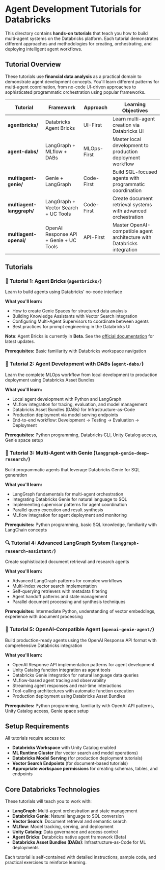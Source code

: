 # Agent Development Tutorials for Databricks

This directory contains **hands-on tutorials** that teach you how to build multi-agent systems on the Databricks platform. Each tutorial demonstrates different approaches and methodologies for creating, orchestrating, and deploying intelligent agent workflows.

## Tutorial Overview

These tutorials use **financial data analysis** as a practical domain to demonstrate agent development concepts. You'll learn different patterns for multi-agent coordination, from no-code UI-driven approaches to sophisticated programmatic orchestration using popular frameworks.

| Tutorial | Framework | Approach | Learning Objectives |
|---|---|---|---|
| **agentbricks/** | Databricks Agent Bricks | UI-First | Learn multi-agent creation via Databricks UI |
| **agent-dabs/** | LangGraph + MLflow + DABs | MLOps-First | Master local development to production deployment workflow |
| **multiagent-genie/** | Genie + LangGraph | Code-First | Build SQL-focused agents with programmatic coordination |
| **multiagent-langgraph/** | LangGraph + Vector Search + UC Tools | Code-First | Create document retrieval systems with advanced orchestration |
| **multiagent-openai/** | OpenAI Response API + Genie + UC Tools | API-First | Master OpenAI-compatible agent architecture with Databricks integration |

## Tutorials

### 🧱 Tutorial 1: Agent Bricks (`agentbricks/`)

Learn to build agents using Databricks' no-code interface

**What you'll learn:**

- How to create Genie Spaces for structured data analysis
- Building Knowledge Assistants with Vector Search integration
- Configuring Multi-Agent Supervisors to coordinate between agents
- Best practices for prompt engineering in the Databricks UI

**Note**: Agent Bricks is currently in **Beta**. See the [official documentation](https://docs.databricks.com/aws/en/generative-ai/agent-bricks/multi-agent-supervisor) for latest updates.

**Prerequisites:** Basic familiarity with Databricks workspace navigation

### 🚀 Tutorial 2: Agent Development with DABs (`agent-dabs/`)

Learn the complete MLOps workflow from local development to production deployment using Databricks Asset Bundles

**What you'll learn:**

- Local agent development with Python and LangGraph
- MLflow integration for tracing, evaluation, and model management
- Databricks Asset Bundles (DABs) for Infrastructure-as-Code
- Production deployment via model serving endpoints
- End-to-end workflow: Development → Testing → Evaluation → Deployment

**Prerequisites:** Python programming, Databricks CLI, Unity Catalog access, Genie space setup

### 🤖 Tutorial 3: Multi-Agent with Genie (`langgraph-genie-deep-research/`)

Build programmatic agents that leverage Databricks Genie for SQL generation

**What you'll learn:**

- LangGraph fundamentals for multi-agent orchestration
- Integrating Databricks Genie for natural language to SQL
- Implementing supervisor patterns for agent coordination
- Parallel query execution and result synthesis
- MLflow integration for agent deployment and monitoring

**Prerequisites:** Python programming, basic SQL knowledge, familiarity with LangChain concepts

### 🔍 Tutorial 4: Advanced LangGraph System (`langgraph-research-assistant/`)

Create sophisticated document retrieval and research agents

**What you'll learn:**

- Advanced LangGraph patterns for complex workflows  
- Multi-index vector search implementation
- Self-querying retrievers with metadata filtering
- Agent handoff patterns and state management
- Parallel document processing and synthesis techniques

**Prerequisites:** Intermediate Python, understanding of vector embeddings, experience with document processing

### 🤖 Tutorial 5: OpenAI-Compatible Agent (`openai-genie-agent/`)

Build production-ready agents using the OpenAI Response API format with comprehensive Databricks integration

**What you'll learn:**

- OpenAI Response API implementation patterns for agent development
- Unity Catalog function integration as agent tools
- Databricks Genie integration for natural language data queries
- MLflow-based agent tracing and observability
- Streaming agent responses and real-time interactions
- Tool-calling architectures with automatic function execution
- Production deployment using Databricks Asset Bundles

**Prerequisites:** Python programming, familiarity with OpenAI API patterns, Unity Catalog access, Genie space setup

## Setup Requirements

All tutorials require access to:

- **Databricks Workspace** with Unity Catalog enabled
- **ML Runtime Cluster** (for vector search and model operations)
- **Databricks Model Serving** (for production deployment tutorials)
- **Vector Search Endpoints** (for document-based tutorials)
- **Appropriate workspace permissions** for creating schemas, tables, and endpoints

## Core Databricks Technologies

These tutorials will teach you to work with:

- **LangGraph**: Multi-agent orchestration and state management
- **Databricks Genie**: Natural language to SQL conversion  
- **Vector Search**: Document retrieval and semantic search
- **MLflow**: Model tracking, serving, and deployment
- **Unity Catalog**: Data governance and access control
- **Agent Bricks**: Databricks native agent framework (Beta)
- **Databricks Asset Bundles (DABs)**: Infrastructure-as-Code for ML deployments

Each tutorial is self-contained with detailed instructions, sample code, and practical exercises to reinforce learning.
